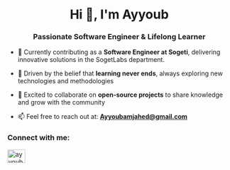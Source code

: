 <h1 align="center">Hi 👋, I'm Ayyoub</h1>  
<h3 align="center">Passionate Software Engineer & Lifelong Learner</h3>  

- 🔭 Currently contributing as a **Software Engineer at Sogeti**, delivering innovative solutions in the SogetLabs department.

- 🌱 Driven by the belief that **learning never ends**, always exploring new technologies and methodologies

- 👯 Excited to collaborate on **open-source projects** to share knowledge and grow with the community

- 📫 Feel free to reach out at: **Ayyoubamjahed@gmail.com**

<h3 align="left">Connect with me:</h3>
<p align="left">
<a href="https://linkedin.com/in/ayyoub-amjahed-abed" target="blank"><img align="center" src="https://raw.githubusercontent.com/rahuldkjain/github-profile-readme-generator/master/src/images/icons/Social/linked-in-alt.svg" alt="ayyoub amjahed abed" height="30" width="40" /></a>
</p>
